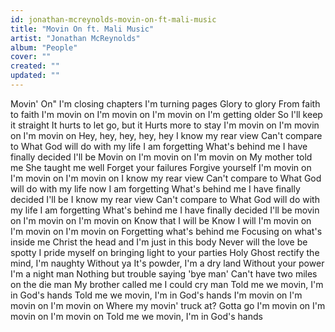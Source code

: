 ```yaml
---
id: jonathan-mcreynolds-movin-on-ft-mali-music
title: "Movin On ft. Mali Music"
artist: "Jonathan McReynolds"
album: "People"
cover: ""
created: ""
updated: ""
---
```


Movin' On"
I'm closing chapters
I'm turning pages
Glory to glory
From faith to faith
I'm movin on
I'm movin on
I'm movin on
I'm getting older
So I'll keep it straight
It hurts to let go, but it
Hurts more to stay
I'm movin on
I'm movin on
I'm movin on
Hey, hey, hey, hey, hey
I know my rear view
Can't compare to
What God will do with my life
I am forgetting
What's behind me
I have finally decided
I'll be
Movin on
I'm movin on
I'm movin on
My mother told me
She taught me well
Forget your failures
Forgive yourself
I'm movin on
I'm movin on
I'm movin on
I know my rear view
Can't compare to
What God will do with my life
now I am forgetting
What's behind me
I have finally decided
I'll be
I know my rear view
Can't compare to
What God will do with my life
I am forgetting
What's behind me
I have finally decided
I'll be
 movin on
I'm movin on
I'm movin on
Know that I will be
Know I will
I'm movin on
I'm movin on
I'm movin on
Forgetting what's behind me
Focusing on what's inside me
Christ the head and I'm just in this body
Never will the love be spotty
I pride myself on bringing light to your parties
Holy Ghost rectify the mind, I'm naughty
Without ya
It's powder, I'm a dry land
Without your power I'm a night man
Nothing but trouble saying 'bye man'
Can't have two miles on the die man
My brother called me I could cry man
Told me we movin, I'm in God's hands
Told me we movin, I'm in God's hands
I'm movin on
I'm movin on
I'm movin on
Where my movin' truck at?
Gotta go
I'm movin on
I'm movin on
I'm movin on
Told me we movin, I'm in God's hands